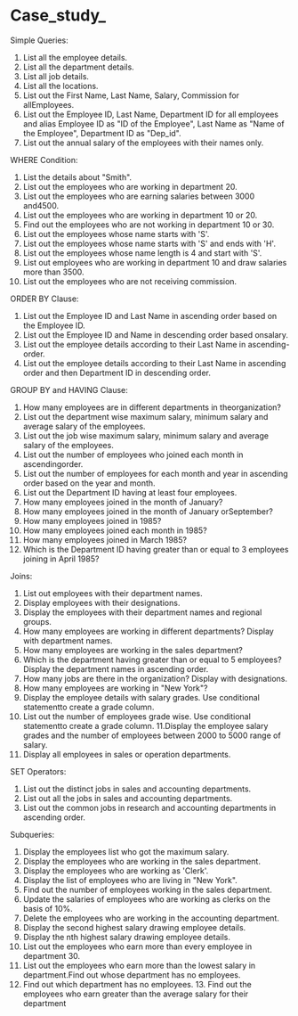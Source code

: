 # Case_study_
Simple Queries:
1. List all the employee details.
2. List all the department details.
3. List all job details.
4. List all the locations.
5. List out the First Name, Last Name, Salary, Commission for allEmployees.
6. List out the Employee ID, Last Name, Department ID for all employees and alias Employee ID as "ID of the Employee", Last Name as "Name of the Employee", Department ID as "Dep_id".
7. List out the annual salary of the employees with their names only.


WHERE Condition:
1. List the details about "Smith".
2. List out the employees who are working in department 20.
3. List out the employees who are earning salaries between 3000 and4500.
4. List out the employees who are working in department 10 or 20.
5. Find out the employees who are not working in department 10 or 30.
6. List out the employees whose name starts with 'S'.
7. List out the employees whose name starts with 'S' and ends with 'H'.
8. List out the employees whose name length is 4 and start with 'S'.
9. List out employees who are working in department 10 and draw salaries more than 3500.
10. List out the employees who are not receiving commission.


ORDER BY Clause:
1. List out the Employee ID and Last Name in ascending order based on the Employee ID.
2. List out the Employee ID and Name in descending order based onsalary.
3. List out the employee details according to their Last Name in ascending-order.
4. List out the employee details according to their Last Name in ascending order and then Department ID in descending order.


GROUP BY and HAVING Clause:
1. How many employees are in different departments in theorganization?
2. List out the department wise maximum salary, minimum salary and average salary of the employees.
3. List out the job wise maximum salary, minimum salary and average salary of the employees.
4. List out the number of employees who joined each month in ascendingorder.
5. List out the number of employees for each month and year in ascending order based on the year and month.
6. List out the Department ID having at least four employees.
7. How many employees joined in the month of January?
8. How many employees joined in the month of January orSeptember?
9. How many employees joined in 1985?
10. How many employees joined each month in 1985?
11. How many employees joined in March 1985?
12. Which is the Department ID having greater than or equal to 3 employees joining in April 1985?


Joins:
1. List out employees with their department names.
2. Display employees with their designations.
3. Display the employees with their department names and regional groups.
4. How many employees are working in different departments? Display with department names.
5. How many employees are working in the sales department?
6. Which is the department having greater than or equal to 5 employees? Display the department names in ascending order.
7. How many jobs are there in the organization? Display with designations.
8. How many employees are working in "New York"?
9. Display the employee details with salary grades. Use conditional statementto create a grade column.
10. List out the number of employees grade wise. Use conditional statementto create a grade column.
11.Display the employee salary grades and the number of employees between 2000 to 5000 range of salary.
12. Display all employees in sales or operation departments.


SET Operators:
1. List out the distinct jobs in sales and accounting departments.
2. List out all the jobs in sales and accounting departments.
3. List out the common jobs in research and accounting departments in ascending order.


Subqueries:
1. Display the employees list who got the maximum salary.
2. Display the employees who are working in the sales department.
3. Display the employees who are working as 'Clerk'.
4. Display the list of employees who are living in "New York".
5. Find out the number of employees working in the sales department.
6. Update the salaries of employees who are working as clerks on the basis of 10%.
7. Delete the employees who are working in the accounting department.
8. Display the second highest salary drawing employee details.
9. Display the nth highest salary drawing employee details.
10. List out the employees who earn more than every employee in department 30.
11. List out the employees who earn more than the lowest salary in department.Find out whose department has no employees.
12. Find out which department has no employees. 13. Find out the employees who earn greater than the average salary for their department

